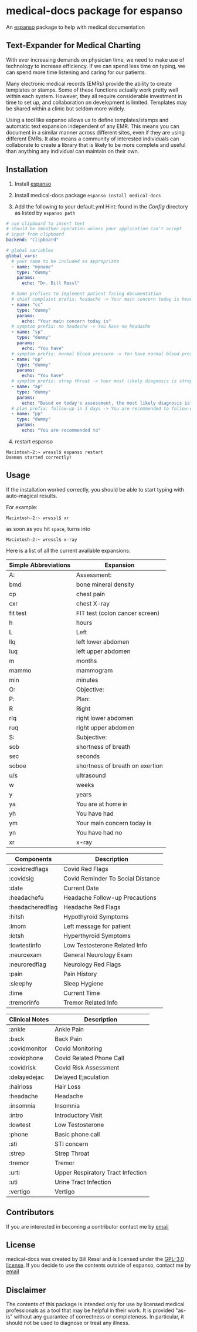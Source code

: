 # medical-docs package for espanso
An [espanso](https://espanso.org) package to help with medical documentation

## Text-Expander for Medical Charting

With ever increasing demands on physician time, we need to make use of
technology to increase efficiency.
If we can spend less time on typing, we can spend more time listening
and caring for our patients.

Many electronic medical records (EMRs) provide the ability to create
templates or stamps.
Some of these functions actually work pretty well within each system.
However, they all require considerable investment in time to set up, and
collaboration on development is limited.
Templates may be shared within a clinic but seldom more widely.

Using a tool like espanso allows us to define templates/stamps and
automatic text expansion independent of any EMR.
This means you can document in a similar manner across different sites,
even if they are using different EMRs.  It also means a community of
interested individuals can collaborate to create a library that is
likely to be more complete and useful than anything any individual
can maintain on their own.

## Installation

1. Install [espanso](https://espanso.org)

2. Install medical-docs package
     `espanso install medical-docs`

3. Add the following to your default.yml
   Hint: found in the *Config* directory as listed by `espanso path`

```yml
# use clipboard to insert text
# should be smoother operation unless your application can't accept
# input from clipboard
backend: "Clipboard"

# global variables
global_vars:
  # your name to be included as appropriate
  - name: "myname"
    type: "dummy"
    params:
      echo: "Dr. Bill Ressl"

  # Some prefixes to implement patient facing documentation
  # chief complaint prefix: headache -> Your main concern today is headache
  - name: "cc"
    type: "dummy"
    params:
      echo: "Your main concern today is"
  # symptom prefix: no headache -> You have no headache
  - name: "sp"
    type: "dummy"
    params:
      echo: "You have"
  # symptom prefix: normal blood pressure -> You have normal blood pressure
  - name: "op"
    type: "dummy"
    params:
      echo: "You have"
  # symptom prefix: strep throat -> Your most likely diagnosis is strep throat
  - name: "ap"
    type: "dummy"
    params:
      echo: "Based on today's assessment, the most likely diagnosis is"
  # plan prefix: follow-up in 3 days -> You are recommended to follow-up in 3 days
  - name: "pp"
    type: "dummy"
    params:
      echo: "You are recommended to"
```

4. restart espanso
```
Macintosh-2:~ wressl$ espanso restart
Daemon started correctly!
```

## Usage

If the installation worked correctly, you should be able to start
typing with auto-magical results.

For example:
```
Macintosh-2:~ wressl$ xr
```
as soon as you hit `space`, turns into
```
Macintosh-2:~ wressl$ x-ray
```

Here is a list of all the current available expansions:

Simple Abbreviations    | Expansion
--------------          | ------------------
A:                      | Assessment:
bmd                     | bone mineral density
cp                      | chest pain
cxr                     | chest X-ray
fit test                | FIT test (colon cancer screen)
h                       | hours
L                       | Left
llq                     | left lower abdomen
luq                     | left upper abdomen
m                       | months
mammo                   | mammogram
min                     | minutes
O:                      | Objective:
P:                      | Plan:
R                       | Right
rlq                     | right lower abdomen
ruq                     | right upper abdomen
S:                      | Subjective:
sob                     | shortness of breath
sec                     | seconds
soboe                   | shortness of breath on exertion
u/s                     | ultrasound
w                       | weeks
y                       | years
ya                      | You are at home in
yh                      | You have had
ym                      | Your main concern today is
yn                      | You have had no
xr                      | x-ray

Components              | Description
--------------          | ------------------
:covidredflags          | Covid Red Flags
:covidsig               | Covid Reminder To Social Distance
:date                   | Current Date
:headachefu             | Headache Follow-up Precautions
:headacheredflag        | Headache Red Flags
:hitsh                  | Hypothyroid Symptoms
:lmom                   | Left message for patient
:lotsh                  | Hyperthyroid Symptoms
:lowtestinfo            | Low Testosterone Related Info
:neuroexam              | General Neurology Exam
:neuroredflag           | Neurology Red Flags
:pain                   | Pain History
:sleephy                | Sleep Hygiene
:time                   | Current Time
:tremorinfo             | Tremor Related Info


Clinical Notes          | Description
--------------          | ------------------
:ankle                  | Ankle Pain
:back                   | Back Pain
:covidmonitor           | Covid Monitoring
:covidphone             | Covid Related Phone Call
:covidrisk              | Covid Risk Assessment
:delayedejac            | Delayed Ejaculation
:hairloss               | Hair Loss
:headache               | Headache
:insomnia               | Insomnia
:intro                  | Introductory Visit
:lowtest                | Low Testosterone
:phone                  | Basic phone call
:sti                    | STI concern
:strep                  | Strep Throat
:tremor                 | Tremor
:urti                   | Upper Respiratory Tract Infection
:uti                    | Urine Tract Infection
:vertigo                | Vertigo





## Contributors
If you are interested in becoming a contributor
contact me by [email](mailto:wressl@gmail.com)

## License
medical-docs was created by Bill Ressl
and is licensed under the [GPL-3.0 license](/LICENSE).
If you decide to use the contents outside of espanso,
contact me by [email](mailto:wressl@gmail.com)

## Disclaimer
The contents of this package is intended only for use by
licensed medical professionals as a tool that may be helpful in their work.
It is provided "as-is" without any guarantee of correctness or completeness.
In particular, it should not be used to diagnose or treat any illness.

